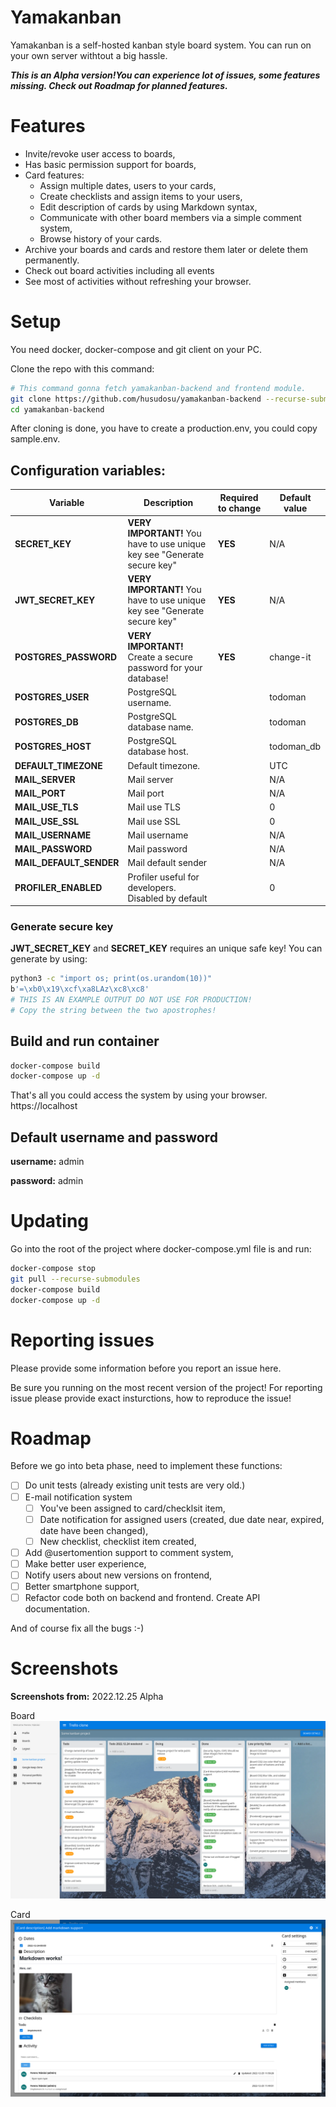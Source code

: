 # Yamakanban

Yamakanban is a self-hosted kanban style board system. You can run on your own server withtout a big hassle.

**_This is an Alpha version!You can experience lot of issues, some features missing. Check out Roadmap for planned features._**

# Features

-   Invite/revoke user access to boards,
-   Has basic permission support for boards,
-   Card features:
    -   Assign multiple dates, users to your cards,
    -   Create checklists and assign items to your users,
    -   Edit description of cards by using Markdown syntax,
    -   Communicate with other board members via a simple comment system,
    -   Browse history of your cards.
-   Archive your boards and cards and restore them later or delete them permanently.
-   Check out board activities including all events
-   See most of activities without refreshing your browser.

# Setup

You need docker, docker-compose and git client on your PC.

Clone the repo with this command:

```bash
# This command gonna fetch yamakanban-backend and frontend module.
git clone https://github.com/husudosu/yamakanban-backend --recurse-submodules
cd yamakanban-backend
```

After cloning is done, you have to create a production.env, you could copy sample.env.

## Configuration variables:

| Variable                | Description                                                              | Required to change | Default value |
| ----------------------- | ------------------------------------------------------------------------ | ------------------ | ------------- |
| **SECRET_KEY**          | **VERY IMPORTANT!** You have to use unique key see "Generate secure key" | **YES**            | N/A           |
| **JWT_SECRET_KEY**      | **VERY IMPORTANT!** You have to use unique key see "Generate secure key" | **YES**            | N/A           |
| **POSTGRES_PASSWORD**   | **VERY IMPORTANT!** Create a secure password for your database!          | **YES**            | change-it     |
| **POSTGRES_USER**       | PostgreSQL username.                                                     |                    | todoman       |
| **POSTGRES_DB**         | PostgreSQL database name.                                                |                    | todoman       |
| **POSTGRES_HOST**       | PostgreSQL database host.                                                |                    | todoman_db    |
| **DEFAULT_TIMEZONE**    | Default timezone.                                                        |                    | UTC           |
| **MAIL_SERVER**         | Mail server                                                              |                    | N/A           |
| **MAIL_PORT**           | Mail port                                                                |                    | N/A           |
| **MAIL_USE_TLS**        | Mail use TLS                                                             |                    | 0             |
| **MAIL_USE_SSL**        | Mail use SSL                                                             |                    | 0             |
| **MAIL_USERNAME**       | Mail username                                                            |                    | N/A           |
| **MAIL_PASSWORD**       | Mail password                                                            |                    | N/A           |
| **MAIL_DEFAULT_SENDER** | Mail default sender                                                      |                    | N/A           |
| **PROFILER_ENABLED**    | Profiler useful for developers. Disabled by default                      |                    | 0             |

### Generate secure key

**JWT_SECRET_KEY** and **SECRET_KEY** requires an unique safe key!
You can generate by using:

```bash
python3 -c "import os; print(os.urandom(10))"
b'=\xb0\x19\xcf\xa8LAz\xc8\xc8'
# THIS IS AN EXAMPLE OUTPUT DO NOT USE FOR PRODUCTION!
# Copy the string between the two apostrophes!
```

## Build and run container

```bash
docker-compose build
docker-compose up -d
```

That's all you could access the system by using your browser. https://localhost

## Default username and password

**username:** admin

**password:** admin

# Updating

Go into the root of the project where docker-compose.yml file is and run:

```bash
docker-compose stop
git pull --recurse-submodules
docker-compose build
docker-compose up -d
```

# Reporting issues

Please provide some information before you report an issue here.

Be sure you running on the most recent version of the project! For reporting issue please provide exact insturctions, how to reproduce the issue!

# Roadmap

Before we go into beta phase, need to implement these functions:

-   [ ] Do unit tests (already existing unit tests are very old.)
-   [ ] E-mail notification system
    -   [ ] You've been assigned to card/checklsit item,
    -   [ ] Date notification for assigned users (created, due date near, expired, date have been changed),
    -   [ ] New checklist, checklist item created,
-   [ ] Add @usertomention support to comment system,
-   [ ] Make better user experience,
-   [ ] Notify users about new versions on frontend,
-   [ ] Better smartphone support,
-   [ ] Refactor code both on backend and frontend. Create API documentation.

And of course fix all the bugs :-)

# Screenshots

**Screenshots from:** 2022.12.25 Alpha

Board
![Board](/screenshots/screenshot_board.png)

Card
![Card](/screenshots/screenshot_card.png)
